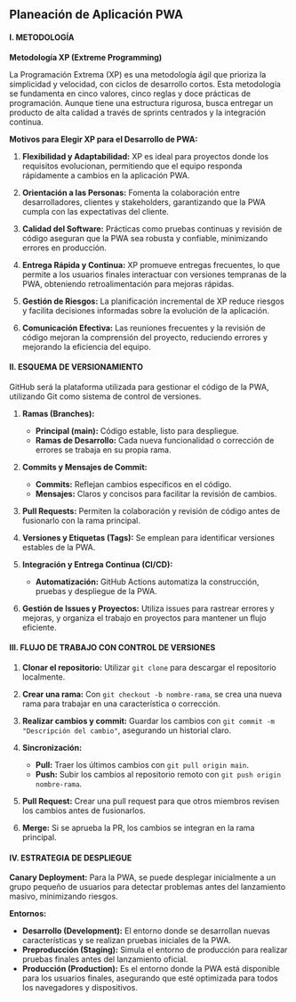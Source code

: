 ## Planeación de Aplicación PWA

#### I. METODOLOGÍA

**Metodología XP (Extreme Programming)**

La Programación Extrema (XP) es una metodología ágil que prioriza la simplicidad y velocidad, con ciclos de desarrollo cortos. Esta metodología se fundamenta en cinco valores, cinco reglas y doce prácticas de programación. Aunque tiene una estructura rigurosa, busca entregar un producto de alta calidad a través de sprints centrados y la integración continua.

**Motivos para Elegir XP para el Desarrollo de PWA:**

1. **Flexibilidad y Adaptabilidad:** XP es ideal para proyectos donde los requisitos evolucionan, permitiendo que el equipo responda rápidamente a cambios en la aplicación PWA.
   
2. **Orientación a las Personas:** Fomenta la colaboración entre desarrolladores, clientes y stakeholders, garantizando que la PWA cumpla con las expectativas del cliente.

3. **Calidad del Software:** Prácticas como pruebas continuas y revisión de código aseguran que la PWA sea robusta y confiable, minimizando errores en producción.

4. **Entrega Rápida y Continua:** XP promueve entregas frecuentes, lo que permite a los usuarios finales interactuar con versiones tempranas de la PWA, obteniendo retroalimentación para mejoras rápidas.

5. **Gestión de Riesgos:** La planificación incremental de XP reduce riesgos y facilita decisiones informadas sobre la evolución de la aplicación.

6. **Comunicación Efectiva:** Las reuniones frecuentes y la revisión de código mejoran la comprensión del proyecto, reduciendo errores y mejorando la eficiencia del equipo.

#### II. ESQUEMA DE VERSIONAMIENTO

GitHub será la plataforma utilizada para gestionar el código de la PWA, utilizando Git como sistema de control de versiones.

1. **Ramas (Branches):**
   - **Principal (main):** Código estable, listo para despliegue.
   - **Ramas de Desarrollo:** Cada nueva funcionalidad o corrección de errores se trabaja en su propia rama.

2. **Commits y Mensajes de Commit:**
   - **Commits:** Reflejan cambios específicos en el código.
   - **Mensajes:** Claros y concisos para facilitar la revisión de cambios.

3. **Pull Requests:** Permiten la colaboración y revisión de código antes de fusionarlo con la rama principal.

4. **Versiones y Etiquetas (Tags):** Se emplean para identificar versiones estables de la PWA.

5. **Integración y Entrega Continua (CI/CD):**
   - **Automatización:** GitHub Actions automatiza la construcción, pruebas y despliegue de la PWA.

6. **Gestión de Issues y Proyectos:** Utiliza issues para rastrear errores y mejoras, y organiza el trabajo en proyectos para mantener un flujo eficiente.

#### III. FLUJO DE TRABAJO CON CONTROL DE VERSIONES

1. **Clonar el repositorio:** Utilizar `git clone` para descargar el repositorio localmente.

2. **Crear una rama:** Con `git checkout -b nombre-rama`, se crea una nueva rama para trabajar en una característica o corrección.

3. **Realizar cambios y commit:** Guardar los cambios con `git commit -m "Descripción del cambio"`, asegurando un historial claro.

4. **Sincronización:**
   - **Pull:** Traer los últimos cambios con `git pull origin main`.
   - **Push:** Subir los cambios al repositorio remoto con `git push origin nombre-rama`.

5. **Pull Request:** Crear una pull request para que otros miembros revisen los cambios antes de fusionarlos.

6. **Merge:** Si se aprueba la PR, los cambios se integran en la rama principal.

#### IV. ESTRATEGIA DE DESPLIEGUE

**Canary Deployment:** Para la PWA, se puede desplegar inicialmente a un grupo pequeño de usuarios para detectar problemas antes del lanzamiento masivo, minimizando riesgos.

**Entornos:**
- **Desarrollo (Development):** El entorno donde se desarrollan nuevas características y se realizan pruebas iniciales de la PWA.
- **Preproducción (Staging):** Simula el entorno de producción para realizar pruebas finales antes del lanzamiento oficial.
- **Producción (Production):** Es el entorno donde la PWA está disponible para los usuarios finales, asegurando que esté optimizada para todos los navegadores y dispositivos.
